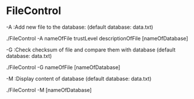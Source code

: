 FileControl
===========


-A  :Add new file to the database: (default database: data.txt)

./FileControl -A nameOfFile trustLevel descriptionOfFile [nameOfDatabase]


-G  :Check checksum of file and compare them with database (default database: data.txt)

./FileControl -G nameOfFile [nameOfDatabase]


-M  :Display content of database (default database: data.txt)

./FileControl -M [nameOfDatabase]
